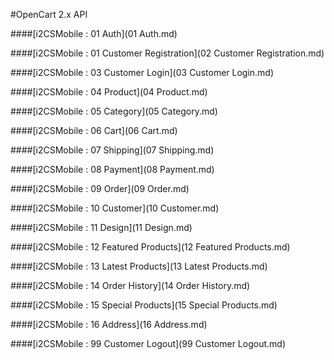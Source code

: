 #OpenCart 2.x API

####[i2CSMobile : 01 Auth](01 Auth.md)

####[i2CSMobile : 01 Customer Registration](02 Customer Registration.md)

####[i2CSMobile : 03 Customer Login](03 Customer Login.md)

####[i2CSMobile : 04 Product](04 Product.md)

####[i2CSMobile : 05 Category](05 Category.md)

####[i2CSMobile : 06 Cart](06 Cart.md)

####[i2CSMobile : 07 Shipping](07 Shipping.md)

####[i2CSMobile : 08 Payment](08 Payment.md)

####[i2CSMobile : 09 Order](09 Order.md)

####[i2CSMobile : 10 Customer](10 Customer.md)

####[i2CSMobile : 11 Design](11 Design.md)

####[i2CSMobile : 12 Featured Products](12 Featured Products.md)

####[i2CSMobile : 13 Latest Products](13 Latest Products.md)

####[i2CSMobile : 14 Order History](14 Order History.md)

####[i2CSMobile : 15 Special Products](15 Special Products.md)

####[i2CSMobile : 16 Address](16 Address.md)

####[i2CSMobile : 99 Customer Logout](99 Customer Logout.md)


